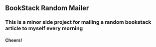## BookStack Random Mailer

### This is a minor side project for mailing a random bookstack article to myself every morning

#### Cheers!
